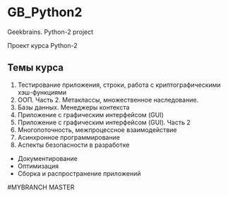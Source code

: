 # GB_Python2
Geekbrains. Python-2 project

Проект курса Python-2

## Темы курса

1. Тестирование приложения, строки, работа с криптографическими хэш-функциями
2. ООП. Часть 2. Метаклассы, множественное наследование.
3. Базы данных. Менеджеры контекста
4. Приложение с графическим интерфейсом (GUI)
5. Приложение с графическим интерфейсом (GUI). Часть 2
6. Многопоточность, межпроцессное взаимодействие
7. Асинхронное программирование
8. Аспекты безопасности в разработке

* Документирование
* Оптимизация
* Сборка и распространение приложений

#MYBRANCH MASTER
